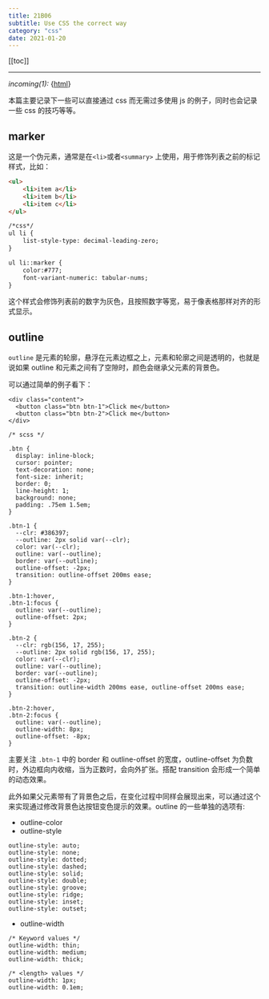 ```yaml
---
title: 21B06
subtitle: Use CSS the correct way 
category: "css"
date: 2021-01-20
---
```


[[toc]]

---

<i class="releated">incoming(1):</i> {[html](/daily/20X11.html)}

本篇主要记录下一些可以直接通过 css 而无需过多使用 js 的例子，同时也会记录一些 css 的技巧等等。

## marker 

这是一个伪元素，通常是在`<li>`或者`<summary>` 上使用，用于修饰列表之前的标记样式，比如：

```html
<ul>
    <li>item a</li>
    <li>item b</li>
    <li>item c</li>
</ul>

/*css*/
ul li {
    list-style-type: decimal-leading-zero;
}

ul li::marker {
    color:#777;
    font-variant-numeric: tabular-nums;
}
```

这个样式会修饰列表前的数字为灰色，且按照数字等宽，易于像表格那样对齐的形式显示。

## outline

`outline` 是元素的轮廓，悬浮在元素边框之上，元素和轮廓之间是透明的，也就是说如果 outline 和元素之间有了空隙时，颜色会继承父元素的背景色。

可以通过简单的例子看下：

```
<div class="content">
  <button class="btn btn-1">Click me</button>
  <button class="btn btn-2">Click me</button>
</div>

/* scss */

.btn {
  display: inline-block;
  cursor: pointer;
  text-decoration: none;
  font-size: inherit;
  border: 0;
  line-height: 1;
  background: none;
  padding: .75em 1.5em;
}

.btn-1 {
  --clr: #386397;
  --outline: 2px solid var(--clr);
  color: var(--clr);
  outline: var(--outline);
  border: var(--outline);
  outline-offset: -2px;
  transition: outline-offset 200ms ease;
}

.btn-1:hover,
.btn-1:focus {
  outline: var(--outline);
  outline-offset: 2px;
}

.btn-2 {
  --clr: rgb(156, 17, 255);
  --outline: 2px solid rgb(156, 17, 255);
  color: var(--clr);
  outline: var(--outline);
  border: var(--outline);
  outline-offset: -2px;
  transition: outline-width 200ms ease, outline-offset 200ms ease;
}

.btn-2:hover,
.btn-2:focus {
  outline: var(--outline);
  outline-width: 8px;
  outline-offset: -8px;
}
```

主要关注 `.btn-1` 中的 border 和 outline-offset 的宽度，outline-offset 为负数时，外边框向内收缩，当为正数时，会向外扩张。搭配 transition 会形成一个简单的动态效果。

此外如果父元素带有了背景色之后，在变化过程中同样会展现出来，可以通过这个来实现通过修改背景色达按钮变色提示的效果。outline 的一些单独的选项有:

+ outline-color
+ outline-style

```
outline-style: auto;
outline-style: none;
outline-style: dotted;
outline-style: dashed;
outline-style: solid;
outline-style: double;
outline-style: groove;
outline-style: ridge;
outline-style: inset;
outline-style: outset;
```

+ outline-width

```
/* Keyword values */
outline-width: thin;
outline-width: medium;
outline-width: thick;

/* <length> values */
outline-width: 1px;
outline-width: 0.1em;
```


